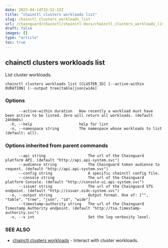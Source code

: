 ```yaml
---
date: 2023-04-14T15:52:13Z
title: "chainctl clusters workloads list"
slug: chainctl_clusters_workloads_list
url: /chainguard/chainctl/chainctl-docs/chainctl_clusters_workloads_list/
draft: false
images: []
type: "article"
toc: true
---
```

## chainctl clusters workloads list

List cluster workloads.

```
chainctl clusters workloads list [CLUSTER_ID] [--active-within DURATION] [--output tree|table|json|wide]
```

### Options

```
      --active-within duration   How recently a workload must have been active to be listed. Zero will return all workloads. (default 24h0m0s)
  -h, --help                     help for list
  -n, --namespace string         The namespace whose workloads to list (default: all).
```

### Options inherited from parent commands

```
      --api string                   The url of the Chainguard platform API. (default "http://api.api-system.svc")
      --audience string              The Chainguard token audience to request. (default "http://api.api-system.svc")
      --config string                A specific chainctl config file.
      --console string               The url of the Chainguard platform Console. (default "http://console-ui.api-system.svc")
      --issuer string                The url of the Chainguard STS endpoint. (default "http://issuer.oidc-system.svc")
  -o, --output string                Output format. One of: ["", "table", "tree", "json", "id", "wide"]
      --timestamp-authority string   The url of the Chainguard Timestamp Authority endpoint. (default "http://tsa.timestamp-authority.svc")
  -v, --v int                        Set the log verbosity level.
```

### SEE ALSO

* [chainctl clusters workloads](/chainguard/chainctl/chainctl-docs/chainctl_clusters_workloads/)	 - Interact with cluster workloads.


